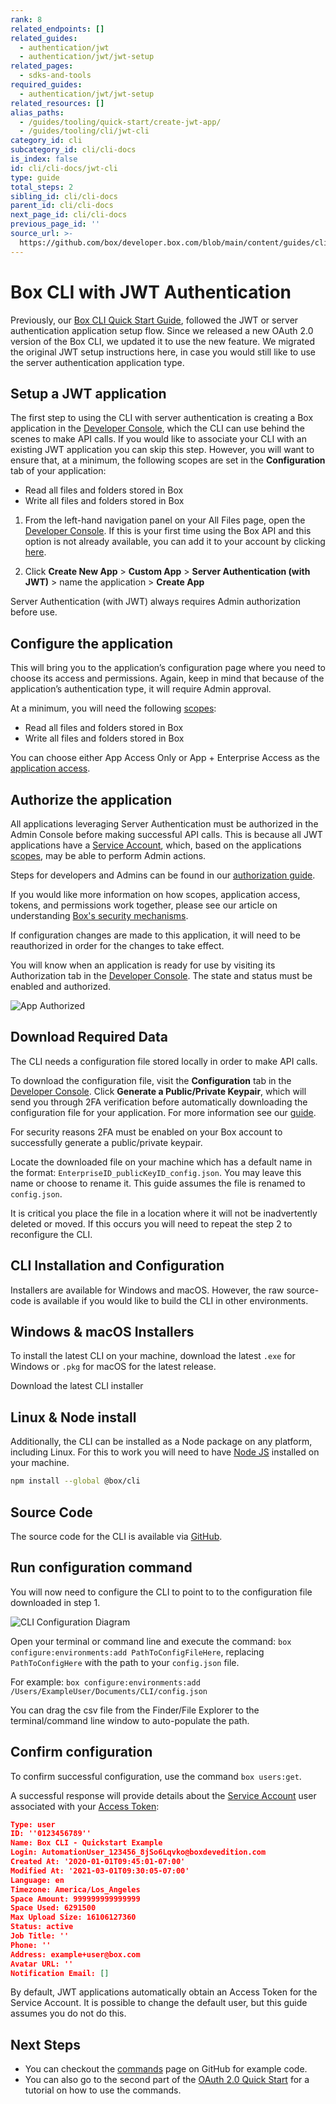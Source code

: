 ```yaml
---
rank: 8
related_endpoints: []
related_guides:
  - authentication/jwt
  - authentication/jwt/jwt-setup
related_pages:
  - sdks-and-tools
required_guides:
  - authentication/jwt/jwt-setup
related_resources: []
alias_paths:
  - /guides/tooling/quick-start/create-jwt-app/
  - /guides/tooling/cli/jwt-cli
category_id: cli
subcategory_id: cli/cli-docs
is_index: false
id: cli/cli-docs/jwt-cli
type: guide
total_steps: 2
sibling_id: cli/cli-docs
parent_id: cli/cli-docs
next_page_id: cli/cli-docs
previous_page_id: ''
source_url: >-
  https://github.com/box/developer.box.com/blob/main/content/guides/cli/cli-docs/jwt-cli.md
---
```

# Box CLI with JWT Authentication

Previously, our [Box CLI Quick Start Guide][qs], followed the JWT or server
authentication application setup flow. Since we released a new OAuth 2.0
version of the Box CLI, we updated it to use the new feature. We migrated
the original JWT setup instructions here, in case you would still like
to use the server authentication application type.

## Setup a JWT application

The first step to using the CLI with server authentication is creating a Box
application in the
[Developer Console][dc], which the CLI can use behind the scenes to make API
calls. If you would like to associate your CLI with an existing JWT application
you can skip this step. However, you will want to ensure that, at a minimum, the
following scopes are set in the **Configuration** tab of your application:

- Read all files and folders stored in Box
- Write all files and folders stored in Box

1. From the left-hand navigation panel on your All Files page, open the
   [Developer Console][dc]. If this is your first time using the Box
   API and this option is not already available, you can add it to your account
   by clicking [here][dc].

2. Click **Create New App** > **Custom App** > **Server Authentication
   (with JWT)** > name the application > **Create App**

<Message warning>

Server Authentication (with JWT) always requires Admin authorization before
use.

</Message>

## Configure the application

This will bring you to the application’s configuration page where you need to
choose its access and permissions. Again, keep in mind that because of the
application’s authentication type, it will require Admin approval.

At a minimum, you will need the following [scopes][scopes]:

- Read all files and folders stored in Box
- Write all files and folders stored in Box

You can choose either App Access Only or App + Enterprise Access as the
[application access][aa].

## Authorize the application

All applications leveraging Server Authentication must be authorized in the
Admin Console before making successful API calls. This is because all JWT
applications have a [Service Account][sa], which, based on the applications
[scopes][scopes], may be able to perform Admin actions.

Steps for developers and Admins can be found in our [authorization guide][ag].

If you would like more information on how scopes, application access, tokens,
and permissions work together, please see our article on understanding
[Box's security mechanisms][blogpost].

<Message warning>

If configuration changes are made to this application, it will need to be
reauthorized in order for the changes to take effect.

</Message>

You will know when an application is ready for use by visiting its Authorization
tab in the [Developer Console][dc]. The state and status must be enabled and
authorized.

<ImageFrame center>

![App Authorized](../images/app-authorized.png)

</ImageFrame>

## Download Required Data

The CLI needs a configuration file stored locally in order to make API calls.

To download the configuration file, visit the **Configuration** tab in the
[Developer Console][dc]. Click **Generate a Public/Private Keypair**, which will
send you through 2FA verification before automatically downloading the
configuration file for your application. For more information see
our [guide][keypair].

<Message warning>

For security reasons 2FA must be enabled on your Box account to successfully
generate a public/private keypair.

</Message>

Locate the downloaded file on your machine which has a default name in the
format: `EnterpriseID_publicKeyID_config.json`. You may leave this name or
choose to rename it. This guide assumes the file is renamed to `config.json`.

<Message warning>

It is critical you place the file in a location where it will not be
inadvertently deleted or moved. If this occurs you will need to repeat the
step 2 to reconfigure the CLI.

</Message>

## CLI Installation and Configuration

Installers are available for Windows and macOS. However, the raw source-code is
available if you would like to build the CLI in other environments.

## Windows & macOS Installers

To install the latest CLI on your machine, download the latest
`.exe` for Windows or `.pkg` for macOS for the latest release.

<CTA to="https://github.com/box/boxcli/releases">

Download the latest CLI installer

</CTA>

## Linux & Node install

Additionally, the CLI can be installed as a Node package on any platform,
including Linux. For this to work you will need to have
[Node JS](https://nodejs.org/) installed on your machine.

```bash
npm install --global @box/cli
```

## Source Code

The source code for the CLI is available via [GitHub][cli].

## Run configuration command

You will now need to configure the CLI to point to to the configuration file
downloaded in step 1.

<ImageFrame center>

![CLI Configuration Diagram](../images/cli-config-diagram.png)

</ImageFrame>

<!--alex ignore execute-->

Open your terminal or command line and execute the
command: `box configure:environments:add PathToConfigFileHere`, replacing
`PathToConfigHere` with the path to your `config.json` file.

<!-- markdownlint-disable line-length -->

For example:
`box configure:environments:add /Users/ExampleUser/Documents/CLI/config.json`

<!-- markdownlint-enable line-length -->

<Message type='tip'>

You can drag the csv file from the Finder/File Explorer to the
terminal/command line window to auto-populate the path.

</Message>

## Confirm configuration

To confirm successful configuration, use the command `box users:get`.

A successful response will provide details about the [Service Account][sa] user
associated with your [Access Token][at]:

```json
Type: user
ID: ''0123456789''
Name: Box CLI - Quickstart Example
Login: AutomationUser_123456_8jSo6Lqvko@boxdevedition.com
Created At: '2020-01-01T09:45:01-07:00'
Modified At: '2021-03-01T09:30:05-07:00'
Language: en
Timezone: America/Los_Angeles
Space Amount: 999999999999999
Space Used: 6291500
Max Upload Size: 16106127360
Status: active
Job Title: ''
Phone: ''
Address: example+user@box.com
Avatar URL: ''
Notification Email: []
```

<Message type='tip'>

By default, JWT applications automatically obtain an Access Token for the
Service Account. It is possible to change the default user, but this guide
assumes you do not do this.

</Message>

## Next Steps

- You can checkout the [commands][commands] page on GitHub for example code.
- You can also go to the second part of the [OAuth 2.0 Quick Start][three] for
    a tutorial on how to use the commands.

[cli]: https://github.com/box/boxcli
[auth]: g://authentication/jwt/without-sdk/
[at]: g://authentication/tokens/
<!-- i18n-enable localize-links -->

[dc]: https://account.box.com/developers/console
<!-- i18n-disable localize-links -->

[keypair]: g://authentication/jwt/jwt-setup/#public-and-private-key-pair
[sa]: g://getting-started/user-types/service-account/
[scopes]: g://api-calls/permissions-and-errors/scopes/
[ag]: g://authorization/custom-app-approval/
<!-- i18n-enable localize-links -->

[blogpost]: https://medium.com/box-developer-blog/box-api-understanding-security-9fcad7b1d72e
<!-- i18n-disable localize-links -->

[scopes]: g://api-calls/permissions-and-errors/scopes/
[aa]: g://authentication/jwt/jwt-setup/#application-access
[three]: g://cli/quick-start/build-commands-help/
[four]: g://cli/quick-start/options-and-bulk-commands/
[cache]: https://github.com/box/boxcli/blob/master/docs/configure.md#box-configureenvironmentsupdate-name
[ac]: https://github.com/box/boxcli/blob/master/docs/autocomplete.md
[commands]: https://github.com/box/boxcli#command-topics
[qs]: g://cli/quick-start/